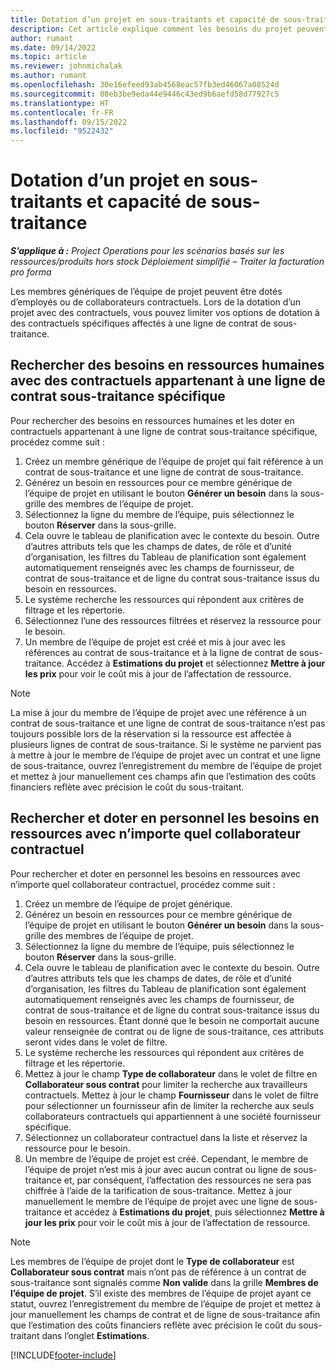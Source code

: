 ```yaml
---
title: Dotation d’un projet en sous-traitants et capacité de sous-traitance
description: Cet article explique comment les besoins du projet peuvent être satisfaits à l’aide de collaborateurs contractuels ou d’une capacité sous-traitée dans Microsoft Dynamics 365 Project Operations.
author: rumant
ms.date: 09/14/2022
ms.topic: article
ms.reviewer: johnmichalak
ms.author: rumant
ms.openlocfilehash: 30e16efeed93ab4568eac57fb3ed46067a08524d
ms.sourcegitcommit: 08eb3be9eda44e9446c43ed9b6aefd58d77927c5
ms.translationtype: HT
ms.contentlocale: fr-FR
ms.lasthandoff: 09/15/2022
ms.locfileid: "9522432"
---
```

# <a name="staffing-a-project-with-contract-workers-and-subcontracted-capacity"></a>Dotation d’un projet en sous-traitants et capacité de sous-traitance

_**S’applique à :** Project Operations pour les scénarios basés sur les ressources/produits hors stock Déploiement simplifié – Traiter la facturation pro forma_

Les membres génériques de l’équipe de projet peuvent être dotés d’employés ou de collaborateurs contractuels. Lors de la dotation d’un projet avec des contractuels, vous pouvez limiter vos options de dotation à des contractuels spécifiques affectés à une ligne de contrat de sous-traitance. 

## <a name="search-for-staff-resource-requirements-with-contract-workers-that-belong-to-a-specific-subcontract-line"></a>Rechercher des besoins en ressources humaines avec des contractuels appartenant à une ligne de contrat sous-traitance spécifique

Pour rechercher des besoins en ressources humaines et les doter en contractuels appartenant à une ligne de contrat sous-traitance spécifique, procédez comme suit :

1. Créez un membre générique de l’équipe de projet qui fait référence à un contrat de sous-traitance et une ligne de contrat de sous-traitance.
2. Générez un besoin en ressources pour ce membre générique de l’équipe de projet en utilisant le bouton **Générer un besoin** dans la sous-grille des membres de l’équipe de projet.
3. Sélectionnez la ligne du membre de l’équipe, puis sélectionnez le bouton **Réserver** dans la sous-grille. 
4. Cela ouvre le tableau de planification avec le contexte du besoin. Outre d’autres attributs tels que les champs de dates, de rôle et d’unité d’organisation, les filtres du Tableau de planification sont également automatiquement renseignés avec les champs de fournisseur, de contrat de sous-traitance et de ligne du contrat sous-traitance issus du besoin en ressources.
5. Le système recherche les ressources qui répondent aux critères de filtrage et les répertorie. 
6. Sélectionnez l’une des ressources filtrées et réservez la ressource pour le besoin. 
7. Un membre de l’équipe de projet est créé et mis à jour avec les références au contrat de sous-traitance et à la ligne de contrat de sous-traitance. Accédez à **Estimations du projet** et sélectionnez **Mettre à jour les prix** pour voir le coût mis à jour de l’affectation de ressource. 

> [!NOTE]
> La mise à jour du membre de l’équipe de projet avec une référence à un contrat de sous-traitance et une ligne de contrat de sous-traitance n’est pas toujours possible lors de la réservation si la ressource est affectée à plusieurs lignes de contrat de sous-traitance. Si le système ne parvient pas à mettre à jour le membre de l’équipe de projet avec un contrat et une ligne de sous-traitance, ouvrez l’enregistrement du membre de l’équipe de projet et mettez à jour manuellement ces champs afin que l’estimation des coûts financiers reflète avec précision le coût du sous-traitant.

## <a name="search-for-and-staff-resource-requirements-with-any-contract-worker"></a>Rechercher et doter en personnel les besoins en ressources avec n’importe quel collaborateur contractuel

Pour rechercher et doter en personnel les besoins en ressources avec n’importe quel collaborateur contractuel, procédez comme suit :

1. Créez un membre de l’équipe de projet générique.
2. Générez un besoin en ressources pour ce membre générique de l’équipe de projet en utilisant le bouton **Générer un besoin** dans la sous-grille des membres de l’équipe de projet.
3. Sélectionnez la ligne du membre de l’équipe, puis sélectionnez le bouton **Réserver** dans la sous-grille. 
4. Cela ouvre le tableau de planification avec le contexte du besoin. Outre d’autres attributs tels que les champs de dates, de rôle et d’unité d’organisation, les filtres du Tableau de planification sont également automatiquement renseignés avec les champs de fournisseur, de contrat de sous-traitance et de ligne du contrat sous-traitance issus du besoin en ressources. Étant donné que le besoin ne comportait aucune valeur renseignée de contrat ou de ligne de sous-traitance, ces attributs seront vides dans le volet de filtre.
5. Le système recherche les ressources qui répondent aux critères de filtrage et les répertorie.
6. Mettez à jour le champ **Type de collaborateur** dans le volet de filtre en **Collaborateur sous contrat** pour limiter la recherche aux travailleurs contractuels. Mettez à jour le champ **Fournisseur** dans le volet de filtre pour sélectionner un fournisseur afin de limiter la recherche aux seuls collaborateurs contractuels qui appartiennent à une société fournisseur spécifique.
7. Sélectionnez un collaborateur contractuel dans la liste et réservez la ressource pour le besoin.
8. Un membre de l’équipe de projet est créé. Cependant, le membre de l’équipe de projet n’est mis à jour avec aucun contrat ou ligne de sous-traitance et, par conséquent, l’affectation des ressources ne sera pas chiffrée à l’aide de la tarification de sous-traitance. Mettez à jour manuellement le membre de l’équipe de projet avec une ligne de sous-traitance et accédez à **Estimations du projet**, puis sélectionnez **Mettre à jour les prix** pour voir le coût mis à jour de l’affectation de ressource.

> [!NOTE]
> Les membres de l’équipe de projet dont le **Type de collaborateur** est **Collaborateur sous contrat** mais n’ont pas de référence à un contrat de sous-traitance sont signalés comme **Non valide** dans la grille **Membres de l’équipe de projet**. S’il existe des membres de l’équipe de projet ayant ce statut, ouvrez l’enregistrement du membre de l’équipe de projet et mettez à jour manuellement les champs de contrat et de ligne de sous-traitance afin que l’estimation des coûts financiers reflète avec précision le coût du sous-traitant dans l’onglet **Estimations**. 


[!INCLUDE[footer-include](../../includes/footer-banner.md)]
